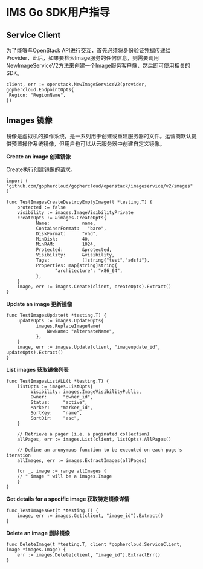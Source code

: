 # IMS Go SDK用户指导<a name="sdk_03_0017"></a>

## Service Client<a name="section24449721201412"></a>

为了能够与OpenStack API进行交互，首先必须将身份验证凭据传递给Provider，此后，如果要检索Image服务的任何信息，则需要调用NewImageServiceV2方法来创建一个Image服务客户端，然后即可使用相关的SDK。

```
client, err := openstack.NewImageServiceV2(provider, gophercloud.EndpointOpts{
 Region: "RegionName",
})
```

## Images 镜像<a name="section16605153171815"></a>

镜像是虚拟机的操作系统，是一系列用于创建或重建服务器的文件。运营商默认提供预置操作系统镜像，但用户也可以从云服务器中创建自定义镜像。

**Create an image 创建镜像**

Create执行创建镜像的请求。

```
import (    "github.com/gophercloud/gophercloud/openstack/imageservice/v2/images"   ) 

func TestImagesCreateDestroyEmptyImage(t *testing.T) {
    protected := false
    visibility := images.ImageVisibilityPrivate
    createOpts := &images.CreateOpts{
           Name:            name,
           ContainerFormat:   "bare",
           DiskFormat:      "vhd",
           MinDisk:         40,
           MinRAM:          1024,
           Protected:       &protected,
           Visibility:      &visibility,
           Tags:            []string{"test","adsfi"},
           Properties: map[string]string{
                  "architecture": "x86_64",
           },
    }
    image, err := images.Create(client, createOpts).Extract()
}
```

**Update an image 更新镜像**

```
func TestImagesUpdate(t *testing.T) {
    updateOpts := images.UpdateOpts{
           images.ReplaceImageName{
               NewName: "alternateName",
           },
    }
    image, err := images.Update(client, "imageupdate_id", updateOpts).Extract()
}
```

**List images 获取镜像列表**

```
func TestImagesListALL(t *testing.T) {
    listOpts := images.ListOpts{
         Visibility: images.ImageVisibilityPublic,
         Owner:      "owner_id",
         Status:     "active",
         Marker:    "marker_id",
         SortKey:    "name",
         SortDir:    "asc",
    }

    // Retrieve a pager (i.e. a paginated collection)
    allPages, err := images.List(client, listOpts).AllPages()

    // Define an anonymous function to be executed on each page's iteration
    allImages, err := images.ExtractImages(allPages)

    for _, image := range allImages {
    // " image " will be a images.Image
    }
}
```

**Get details for a specific image 获取特定镜像详情**

```
func TestImagesGet(t *testing.T) {
    image, err := images.Get(client, "image_id").Extract()
}
```

**Delete an image 删除镜像**

```
func DeleteImage(t *testing.T, client *gophercloud.ServiceClient, image *images.Image) {
    err := images.Delete(client, "image_id").ExtractErr()
}
```

